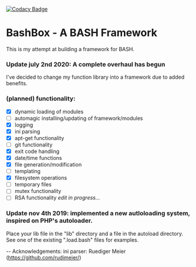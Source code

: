 [![Codacy Badge](https://api.codacy.com/project/badge/Grade/ced3d7489b0441929563cacfbe5b8e47)](https://www.codacy.com/app/pegasus.ict/PBFL?utm_source=github.com&amp;utm_medium=referral&amp;utm_content=pegasusict/PBFL&amp;utm_campaign=Badge_Grade)

# BashBox - A BASH Framework
This is my attempt at building a framework for BASH.

### Update july 2nd 2020: A complete overhaul has begun
I've decided to change my function library into a framework due to added benefits.
### (planned) functionality:
 -[x] dynamic loading of modules
 -[ ] automagic installing/updating of framework/modules
 -[x] logging
 -[x] ini parsing
 -[x] apt-get functionality
 -[ ] git functionality
 -[x] exit code handling
 -[x] date/time functions
 -[x] file generation/modification
 -[ ] templating
 -[x] filesystem operations
 -[ ] temporary files
 -[ ] mutex functionality
 -[ ] RSA functionality
 *edit in progress...*

### Update nov 4th 2019: implemented a new autloloading system, inspired on PHP's autoloader.
Place your lib file in the "lib" directory and a file in the autoload directory. See one of the existing ".load.bash" files for examples.

--
Acknowledgements:
ini parser: Ruediger Meier (https://github.com/rudimeier/)
